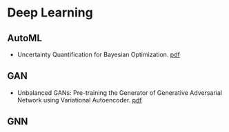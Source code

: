 # Deep Learning

## AutoML

- Uncertainty Quantification for Bayesian Optimization. [pdf](https://arxiv.org/pdf/2002.01569.pdf)


## GAN

- Unbalanced GANs: Pre-training the Generator of Generative Adversarial Network using Variational Autoencoder. [pdf](https://arxiv.org/pdf/2002.02112.pdf)

## GNN
